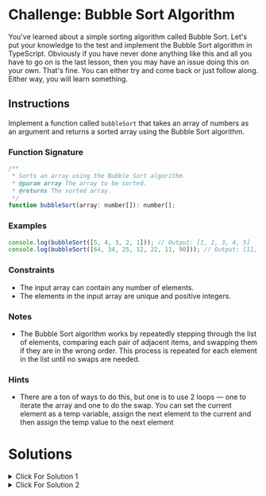 # Challenge: Bubble Sort Algorithm

You've learned about a simple sorting algorithm called Bubble Sort. Let's put your knowledge to the test and implement the Bubble Sort algorithm in TypeScript. Obviously if you have never done anything like this and all you have to go on is the last lesson, then you may have an issue doing this on your own. That's fine. You can either try and come back or just follow along. Either way, you will learn something.

## Instructions

Implement a function called `bubbleSort` that takes an array of numbers as an argument and returns a sorted array using the Bubble Sort algorithm.

### Function Signature

```js
/**
 * Sorts an array using the Bubble Sort algorithm.
 * @param array The array to be sorted.
 * @returns The sorted array.
 */
function bubbleSort(array: number[]): number[];
```

### Examples

```js
console.log(bubbleSort([5, 4, 3, 2, 1])); // Output: [1, 2, 3, 4, 5]
console.log(bubbleSort([64, 34, 25, 12, 22, 11, 90])); // Output: [11, 12, 22, 25, 34, 64, 90]
```

### Constraints

- The input array can contain any number of elements.
- The elements in the input array are unique and positive integers.

### Notes

- The Bubble Sort algorithm works by repeatedly stepping through the list of elements, comparing each pair of adjacent items, and swapping them if they are in the wrong order. This process is repeated for each element in the list until no swaps are needed.

### Hints

- There are a ton of ways to do this, but one is to use 2 loops — one to iterate the array and one to do the swap. You can set the current element as a temp variable, assign the next element to the current and then assign the temp value to the next element

# Solutions

<details>
  <summary>Click For Solution 1</summary>

```js
export function bubbleSort(arr: number[]): number[] {
  for (let i = 0; i < arr.length; i++) {
    for (let j = 0; j < arr.length - i - 1; j++) {
      if (arr[j] > arr[j + 1]) {
        const temp = arr[j];
        arr[j] = arr[j + 1];
        arr[j + 1] = temp;
      }
    }
  }
  return arr;
}
```

### Explanation

- Start a `for-loop`. The condition of the `for-loop` is `i < arr.length`. This will loop through the entire array.
- Inside the `for-loop`, start another `for-loop`. The condition of the `for-loop` is `j < arr.length - i - 1`. This will loop through the array, but it will stop before the last element. This is because the last element will be sorted after the first pass through the array.
- Inside the inner `for-loop`, check if the current element is greater than the next element. If it is, then swap the elements.
- We swap the elements by creating a temporary variable called `temp` and setting it to the current element. Then we set the current element to the next element. Finally, we set the next element to `temp`.
- Outside of the inner `for-loop`, return the sorted array.

To have this make a bit more sense, put this console log inside the inner `for-loop`:

```js
console.log(arr[j], arr[j + 1]);
```

Run this code and look at the console.

```js
const array = [5, 4, 2, 1];

const result = bubbleSort(array);

console.log(result);
```

This will display every comparison that is made. You can see that the largest element will "bubble" to the top of the array. It should look something like this:

```text
5 4
5 2
5 1
4 2
4 1
2 1
```

</details>

<details>
  <summary>Click For Solution 2</summary>

This solution is similar, but it uses a `while` loop instead of a `for-loop`. It also uses a variable called `swapped` to keep track of whether or not we have swapped any elements. This variable will be used to determine when we can stop looping.

```js
export function bubbleSort(arr: number[]): number[] {
  let swapped = false;

  while (!swapped) {
    swapped = true;

    for (let i = 0; i < arr.length; i++) {
      if (arr[i] > arr[i + 1]) {
        const temp = arr[i];
        arr[i] = arr[i + 1];
        arr[i + 1] = temp;
        swapped = false;
      }
    }
  }

  return arr;
}
```

### Explanation

- Declare a variable called `swapped` and setting it to `false`. This variable will keep track of whether or not we have swapped any elements. We will use this variable to determine when we can stop looping.
- Start a `while` loop. The condition of the `while` loop is `!swapped`. This means that the loop will continue to run as long as `swapped` is `false`. This is the same as saying that the loop will continue to run as long as we have swapped any elements.
- Inside the `while` loop, set `swapped` to `true`. This will ensure that the loop will run at least once.
- Start a `for-loop`. The condition of the `for-loop` is `i < arr.length`. This means that the loop will continue to run as long as `i` is less than the length of the array.
- Inside the `for-loop`, check if the current element is greater than the next element. If it is, then swap the elements and set `swapped` to `false`. This will ensure that the loop will run again.
- Outside of the `for-loop`, return the sorted array.

</details>
